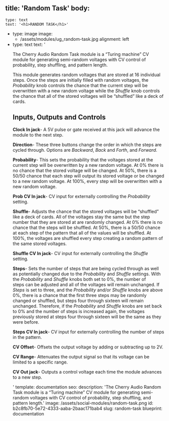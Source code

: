 title: 'Random Task'
body:
  -
    type: text
    text: '<h1>RANDOM TASK</h1>'
  -
    type: image
    image:
      - /assets/modules/ug_random-task.jpg
    alignment: left
  -
    type: text
    text: '<p>The Cherry Audio Random Task module is a “Turing machine” CV module for generating semi-random voltages with CV control of probability, step shuffling, and pattern length.&nbsp;</p><p>This module generates random voltages that are stored at 16 individual steps. Once the steps are initially filled with random voltages, the <em>Probability</em> knob controls the chance that the current step will be overwritten with a new random voltage while the <em>Shuffle</em> knob controls the chance that all of the stored voltages will be “shuffled” like a deck of cards.<br></p><h2><strong>Inputs, Outputs and Controls</strong></h2><p><strong>Clock In jack</strong>- A 5V pulse or gate received at this jack will advance the module to the next step.</p><p><strong>Direction</strong>- These three buttons change the order in which the steps are cycled through. Options are <em>Backward</em>, <em>Back</em> and<em> Forth</em>, and <em>Forward</em>.<br></p><p><strong>Probability</strong>- This sets the probability that the voltages stored at the current step will be overwritten by a new random voltage. At 0% there is no chance that the stored voltage will be changed. At 50%, there is a 50/50 chance that each step will output its stored voltage or be changed to a new random voltage. At 100%, every step will be overwritten with a new random voltage.<br></p><p><strong>Prob CV In jack</strong>- CV input for externally controlling the&nbsp;<em>Probability</em> setting.</p><p><strong>Shuffle</strong>- Adjusts the chance that the stored voltages will be “shuffled” like a deck of cards. All of the voltages stay the same but the step number that they are stored at are randomly changed. At 0% there is no chance that the steps will be shuffled. At 50%, there is a 50/50 chance at each step of the pattern that all of the values will be shuffled. At 100%, the voltages are shuffled every step creating a random pattern of the same stored voltages.<br></p><p><strong>Shuffle CV In jack</strong>- CV input for externally controlling the&nbsp;<em>Shuffle</em> setting<em>.</em></p><p><strong>Steps</strong>- Sets the number of steps that are being cycled through as well as potentially changed due to the <em>Probability</em> and <em>Shuffle</em> settings. With the <em>Probability</em> and <em>Shuffle</em> knobs both set to 0%, the number of steps&nbsp;can be adjusted and all of the voltages will remain unchanged. If <em>Steps</em> is set to three, and the <em>Probability</em> and/or <em>Shuffle</em> knobs are above 0%, there is a chance that the first three steps may be randomly changed or shuffled, but steps four through sixteen will remain unchanged. Therefore, if the <em>Probability</em> and <em>Shuffle </em>knobs<em> </em>are set back to 0% and the number of steps is increased again, the voltages previously stored at steps four through sixteen will be the same as they were before.&nbsp;<br></p><p><strong>Steps CV In jack</strong>- CV input for externally controlling the number of steps in the pattern.</p><p><strong>CV Offset</strong>- Offsets the output voltage by adding or subtracting up to 2V.<br></p><p><strong>CV Range</strong>- Attenuates the output signal so that its voltage can be limited to a specific range.<br></p><p><strong>CV Out jack</strong>- Outputs a control voltage each time the module advances to a new step.<br></p>'
template: documentation
seo:
  description: 'The Cherry Audio Random Task module is a “Turing machine” CV module for generating semi-random voltages with CV control of probability, step shuffling, and pattern length.'
  image: /assets/social-modules/random-task.png
id: b2c8fb70-5e72-4333-aaba-2baac171bab4
slug: random-task
blueprint: documentation
